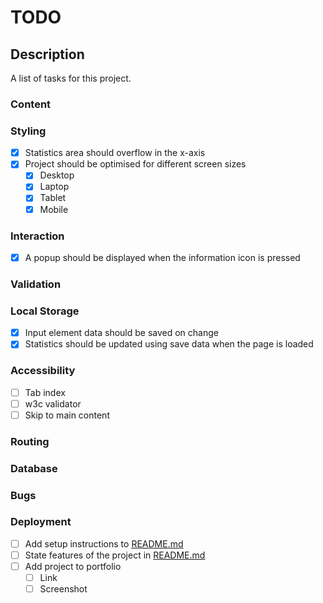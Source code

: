 # TODO

## Description

A list of tasks for this project.

### Content

### Styling

- [x] Statistics area should overflow in the x-axis
- [x] Project should be optimised for different screen sizes
    - [x] Desktop
    - [x] Laptop
    - [x] Tablet
    - [x] Mobile

### Interaction

- [x] A popup should be displayed when the information icon is pressed

### Validation

### Local Storage

- [x] Input element data should be saved on change
- [x] Statistics should be updated using save data when the page is loaded

### Accessibility

- [ ] Tab index
- [ ] w3c validator
- [ ] Skip to main content

### Routing

### Database

### Bugs

### Deployment

- [ ] Add setup instructions to [README.md](../README.md)
- [ ] State features of the project in [README.md](../README.md)
- [ ] Add project to portfolio
    - [ ] Link
    - [ ] Screenshot
